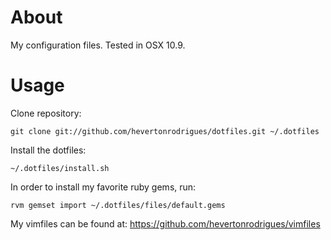 About
=====

My configuration files. Tested in OSX 10.9.

Usage
=====

Clone repository:

```shell
git clone git://github.com/hevertonrodrigues/dotfiles.git ~/.dotfiles
```

Install the dotfiles:

```shell
~/.dotfiles/install.sh
```

In order to install my favorite ruby gems, run:

```shell
rvm gemset import ~/.dotfiles/files/default.gems
```

My vimfiles can be found at: https://github.com/hevertonrodrigues/vimfiles
